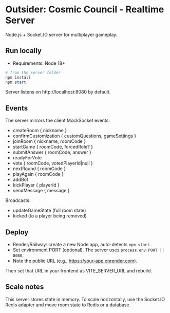 # Outsider: Cosmic Council - Realtime Server

Node.js + Socket.IO server for multiplayer gameplay.

## Run locally

- Requirements: Node 18+

```powershell
# from the server folder
npm install
npm start
```

Server listens on http://localhost:8080 by default.

## Events

The server mirrors the client MockSocket events:
- createRoom { nickname }
- confirmCustomization { customQuestions, gameSettings }
- joinRoom { nickname, roomCode }
- startGame { roomCode, forcedRole? }
- submitAnswer { roomCode, answer }
- readyForVote
- vote { roomCode, votedPlayerId|null }
- nextRound { roomCode }
- playAgain { roomCode }
- addBot
- kickPlayer { playerId }
- sendMessage { message }

Broadcasts:
- updateGameState (full room state)
- kicked (to a player being removed)

## Deploy

- Render/Railway: create a new Node app, auto-detects `npm start`.
- Set environment PORT (optional). The server uses `process.env.PORT || 8080`.
- Note the public URL (e.g., https://your-app.onrender.com).

Then set that URL in your frontend as VITE_SERVER_URL and rebuild.

## Scale notes

This server stores state in memory. To scale horizontally, use the Socket.IO Redis adapter and move room state to Redis or a database.